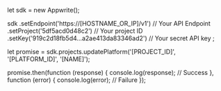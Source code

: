 let sdk = new Appwrite();

sdk
    .setEndpoint('https://[HOSTNAME_OR_IP]/v1') // Your API Endpoint
    .setProject('5df5acd0d48c2') // Your project ID
    .setKey('919c2d18fb5d4...a2ae413da83346ad2') // Your secret API key
;

let promise = sdk.projects.updatePlatform('[PROJECT_ID]', '[PLATFORM_ID]', '[NAME]');

promise.then(function (response) {
    console.log(response); // Success
}, function (error) {
    console.log(error); // Failure
});
